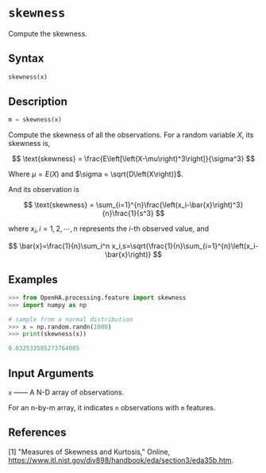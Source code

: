 # `skewness`

Compute the skewness.

## Syntax

```python
skewness(x)
```

## Description

```python
m = skewness(x)
```

Compute the skewness of all the observations.
For a random variable $X$, its skewness is,

$$
\text{skewness} = \frac{E\left[\left(X-\mu\right)^3\right]}{\sigma^3}
$$

Where $\mu = E\left(X\right)$ and $\sigma = \sqrt{D\left(X\right)}$.

And its observation is

$$
\text{skewness} = \sum_{i=1}^{n}\frac{\left(x_i-\bar{x}\right)^3}{n}\frac{1}{s^3}
$$

where $x_i,i=1,2,\cdots,n$ represents the $i$-th observed value, and

$$
\bar{x}=\frac{1}{n}\sum_i^n x_i,s=\sqrt{\frac{1}{n}\sum_{i=1}^{n}\left(x_i-\bar{x}\right)}
$$

## Examples

```python
>>> from OpenHA.processing.feature import skewness
>>> import numpy as np

# sample from a normal distribution
>>> x = np.random.randn(1000)
>>> print(skewness(x))

0.032533505273764085

```

## Input Arguments

`x` —— A N-D array of observations.

For an n-by-m array, it indicates `n` observations with `m` features.

## References

[1] "Measures of Skewness and Kurtosis," Online, https://www.itl.nist.gov/div898/handbook/eda/section3/eda35b.htm.
